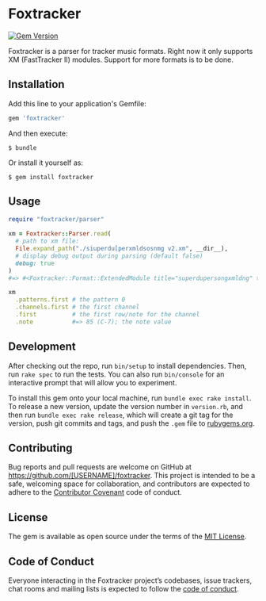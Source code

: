 # Foxtracker

[![Gem Version](https://badge.fury.io/rb/foxtracker.svg)](https://badge.fury.io/rb/foxtracker)

Foxtracker is a parser for tracker music formats.  Right now it only supports XM
(FastTracker II) modules.  Support for more formats is to be done.

## Installation

Add this line to your application's Gemfile:

```ruby
gem 'foxtracker'
```

And then execute:

    $ bundle

Or install it yourself as:

    $ gem install foxtracker

## Usage

```ruby
require "foxtracker/parser"

xm = Foxtracker::Parser.read(
  # path to xm file:
  File.expand_path("./siuperdu[perxmldsosnmg v2.xm", __dir__),
  # display debug output during parsing (default false)
  debug: true
)
#=> #<Foxtracker::Format::ExtendedModule title="superdupersongxmldng" tracker="MilkyTracker 1.00.00" ...>

xm
  .patterns.first # the pattern 0
  .channels.first # the first channel
  .first          # the first row/note for the channel
  .note           #=> 85 (C-7); the note value

```

## Development

After checking out the repo, run `bin/setup` to install dependencies. Then, run `rake spec` to run the tests. You can also run `bin/console` for an interactive prompt that will allow you to experiment.

To install this gem onto your local machine, run `bundle exec rake install`. To release a new version, update the version number in `version.rb`, and then run `bundle exec rake release`, which will create a git tag for the version, push git commits and tags, and push the `.gem` file to [rubygems.org](https://rubygems.org).

## Contributing

Bug reports and pull requests are welcome on GitHub at https://github.com/[USERNAME]/foxtracker. This project is intended to be a safe, welcoming space for collaboration, and contributors are expected to adhere to the [Contributor Covenant](http://contributor-covenant.org) code of conduct.

## License

The gem is available as open source under the terms of the [MIT License](https://opensource.org/licenses/MIT).

## Code of Conduct

Everyone interacting in the Foxtracker project’s codebases, issue trackers, chat rooms and mailing lists is expected to follow the [code of conduct](https://github.com/[USERNAME]/foxtracker/blob/master/CODE_OF_CONDUCT.md).
